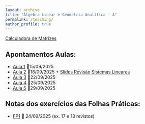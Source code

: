 ```yaml
---
layout: archive
title: "Álgebra Linear e Geometria Analítica - A"
permalink: /teaching/
author_profile: true
---
```



[Calculadora de Matrizes](https://matrixcalc.org/)

Apontamentos Aulas: 
------
- [Aula 1](https://juliana-cunha.github.io/files/Aula%201.pdf) 📅15/09/2025
- [Aula 2](https://juliana-cunha.github.io/files/Aula%202.pdf) 📅18/09/2025  +  [Slides Revisão Sistemas Lineares](https://juliana-cunha.github.io/files/Revis%C3%A3o_sistemas_lineares.pdf)
- [Aula 3](https://juliana-cunha.github.io/files/Aula%203.pdf) 📅22/09/2025
- [Aula 4](https://juliana-cunha.github.io/files/Aula%204.pdf) 📅25/09/2025
- [Aula 5](https://juliana-cunha.github.io/files/Aula%205.pdf) 📅29/09/2025 

Notas dos exercícios das Folhas Práticas:
------
- [FP1](https://juliana-cunha.github.io/files/FP1_res.pdf) 📅 24/09/2025 (ex. 17 e 18 revistos)



  

